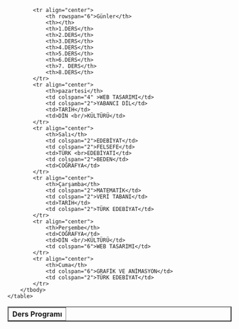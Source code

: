 <!DOCTYPE html>
<html>
    <head>
        <title>Ders programı</title>
    </head>
    <table border="2" width="100%" cellpaddin="500">
        <thead>
            <th colspan="9">Ders Programı</th>
        </thead>
        <tbody>
            
            <tr align="center">
                <th rowspan="6">Günler</th>
                <th></th>
                <th>1.DERS</th>
                <th>2.DERS</th>
                <th>3.DERS</th>
                <th>4.DERS</th>
                <th>5.DERS</th>
                <th>6.DERS</th>
                <th>7. DERS</th>
                <th>8.DERS</th>
            </tr>
            <tr align="center">
                <th>pazartesi</th>
                <td colspan="4" >WEB TASARIMI</td>
                <td colspan="2">YABANCI DİL</td>
                <td>TARİH</td>
                <td>DİN <br/>KÜLTÜRÜ</td>
            </tr>
            <tr align="center">
                <th>Salı</th>
                <td colspan="2">EDEBİYAT</td>
                <td colspan="2">FELSEFE</td>
                <td>TÜRK <br>EDEBİYATI</td>
                <td colspan="2">BEDEN</td>
                <td>COĞRAFYA</td>
            </tr>
            <tr align="center">
                <th>Çarşamba</th>
                <td colspan="2">MATEMATİK</td>
                <td colspan="2">VERİ TABANI</td>
                <td>TARİH</td>
                <td colspan="2">TÜRK EDEBİYAT</td>
            </tr>
            <tr align="center">
                <th>Perşembe</th>
                <td>COĞRAFYA</td>
                <td>DİN <br/>KÜLTÜRÜ</td>
                <td colspan="6">WEB TASARIMI</td>
            </tr>
            <tr align="center">
                <th>Cuma</th>
                <td colspan="6">GRAFİK VE ANİMASYON</td>
                <td colspan="2">TÜRK EDEBİYAT</td>
            </tr>
        </tbody>
    </table>
</html>
